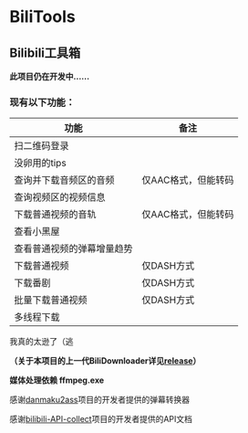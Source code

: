 # BiliTools

## Bilibili工具箱

**此项目仍在开发中……**

### 现有以下功能：

功能 | 备注
------------ | -------------
扫二维码登录 | 
没卵用的tips | 
查询并下载音频区的音频 | 仅AAC格式，但能转码 
查询视频区的视频信息 | 
下载普通视频的音轨 | 仅AAC格式，但能转码 
查看小黑屋 | 
查看普通视频的弹幕增量趋势 | 
下载普通视频 | 仅DASH方式
下载番剧 | 仅DASH方式 
批量下载普通视频 | 仅DASH方式 
多线程下载 |  

我真的太逊了（逃

**（关于本项目的上一代BiliDownloader详见[release](https://github.com/NingmengLemon/BiliTools/releases/tag/v.1.0.3)）**

**媒体处理依赖 ffmpeg.exe**

感谢[danmaku2ass](https://github.com/m13253/danmaku2ass)项目的开发者提供的弹幕转换器

感谢[bilibili-API-collect](https://github.com/SocialSisterYi/bilibili-API-collect)项目的开发者提供的API文档
